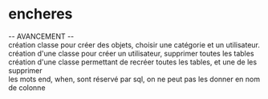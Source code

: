 # encheres

-- AVANCEMENT --  
création classe pour créer des objets, choisir une catégorie et un utilisateur.  
création d'une classe pour créer un utilisateur, supprimer toutes les tables  
création d'une classe permettant de recréer toutes les tables, et une de les supprimer  
les mots end, when, sont réservé par sql, on ne peut pas les donner en nom de colonne  
